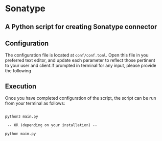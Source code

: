 # Sonatype
A Python script for creating Sonatype connector
----

## Configuration
The configuration file is located at `conf/conf.toml`. Open this file
in you preferred text editor, and update each parameter to reflect those
pertinent to your user and client.If prompted in terminal for any input, please provide the following


## Execution
Once you have completed configuration of the script, the script can be run from your
terminal as follows:

```commandline

python3 main.py

 -- OR (depending on your installation) --

python main.py

```

